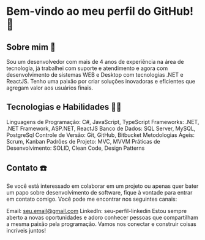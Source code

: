# Bem-vindo ao meu perfil do GitHub! 👋
## Sobre mim 📄
Sou um desenvolvedor com mais de 4 anos de experiência na área de tecnologia, já trabalhei com suporte e atendimento e agora com desenvolvimento de sistemas WEB e Desktop com tecnologias .NET e ReactJS. Tenho uma paixão por criar soluções inovadoras e eficientes que agregam valor aos usuários finais.

## Tecnologias e Habilidades 🧑‍💻
Linguagens de Programação: C#, JavaScript, TypeScript
Frameworks: .NET, .NET Framework, ASP.NET, ReactJS
Banco de Dados: SQL Server, MySQL, PostgreSql
Controle de Versão: Git, GitHub, Bitbucket
Metodologias Ágeis: Scrum, Kanban
Padrões de Projeto: MVC, MVVM
Práticas de Desenvolvimento: SOLID, Clean Code, Design Patterns

## Contato ☎️
Se você está interessado em colaborar em um projeto ou apenas quer bater um papo sobre desenvolvimento de software, fique à vontade para entrar em contato comigo. Você pode me encontrar nos seguintes canais:

Email: seu.email@gmail.com
LinkedIn: seu-perfil-linkedin
Estou sempre aberto a novas oportunidades e adoro conhecer pessoas que compartilham a mesma paixão pela programação. Vamos nos conectar e construir coisas incríveis juntos!
